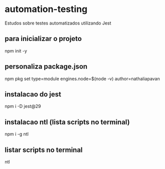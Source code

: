 # automation-testing
Estudos sobre testes automatizados utilizando Jest

## para inicializar o projeto
npm init -y

## personaliza package.json
npm pkg set type=module engines.node=$(node -v) author=nathaliapavan

## instalacao do jest
npm i -D jest@29

## instalacao ntl (lista scripts no terminal)
npm i -g ntl

## listar scripts no terminal
ntl